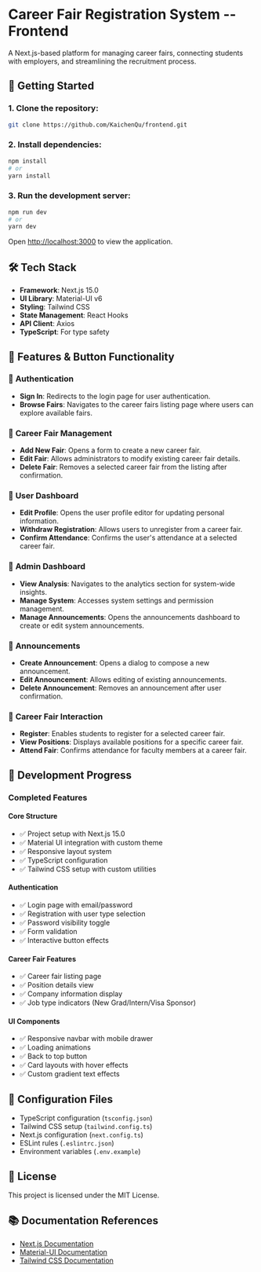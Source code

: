 # Career Fair Registration System -- Frontend

A Next.js-based platform for managing career fairs, connecting students with employers, and streamlining the recruitment process.

## 🚀 Getting Started

### 1. **Clone the repository:**

```bash
git clone https://github.com/KaichenQu/frontend.git
```

### 2. **Install dependencies:**

```bash
npm install
# or
yarn install
```

### 3. **Run the development server:**

```bash
npm run dev
# or
yarn dev
```

Open [http://localhost:3000](http://localhost:3000) to view the application.

## 🛠 Tech Stack

- **Framework**: Next.js 15.0
- **UI Library**: Material-UI v6
- **Styling**: Tailwind CSS
- **State Management**: React Hooks
- **API Client**: Axios
- **TypeScript**: For type safety

## 📝 Features & Button Functionality

### 🔹 **Authentication**

- **Sign In**: Redirects to the login page for user authentication.
- **Browse Fairs**: Navigates to the career fairs listing page where users can explore available fairs.

### 🔹 **Career Fair Management**

- **Add New Fair**: Opens a form to create a new career fair.
- **Edit Fair**: Allows administrators to modify existing career fair details.
- **Delete Fair**: Removes a selected career fair from the listing after confirmation.

### 🔹 **User Dashboard**

- **Edit Profile**: Opens the user profile editor for updating personal information.
- **Withdraw Registration**: Allows users to unregister from a career fair.
- **Confirm Attendance**: Confirms the user's attendance at a selected career fair.

### 🔹 **Admin Dashboard**

- **View Analysis**: Navigates to the analytics section for system-wide insights.
- **Manage System**: Accesses system settings and permission management.
- **Manage Announcements**: Opens the announcements dashboard to create or edit system announcements.

### 🔹 **Announcements**

- **Create Announcement**: Opens a dialog to compose a new announcement.
- **Edit Announcement**: Allows editing of existing announcements.
- **Delete Announcement**: Removes an announcement after user confirmation.

### 🔹 **Career Fair Interaction**

- **Register**: Enables students to register for a selected career fair.
- **View Positions**: Displays available positions for a specific career fair.
- **Attend Fair**: Confirms attendance for faculty members at a career fair.

## 📝 Development Progress

### Completed Features

#### Core Structure

- ✅ Project setup with Next.js 15.0
- ✅ Material UI integration with custom theme
- ✅ Responsive layout system
- ✅ TypeScript configuration
- ✅ Tailwind CSS setup with custom utilities

#### Authentication

- ✅ Login page with email/password
- ✅ Registration with user type selection
- ✅ Password visibility toggle
- ✅ Form validation
- ✅ Interactive button effects

#### Career Fair Features

- ✅ Career fair listing page
- ✅ Position details view
- ✅ Company information display
- ✅ Job type indicators (New Grad/Intern/Visa Sponsor)

#### UI Components

- ✅ Responsive navbar with mobile drawer
- ✅ Loading animations
- ✅ Back to top button
- ✅ Card layouts with hover effects
- ✅ Custom gradient text effects

## 🔧 Configuration Files

- TypeScript configuration (`tsconfig.json`)
- Tailwind CSS setup (`tailwind.config.ts`)
- Next.js configuration (`next.config.ts`)
- ESLint rules (`.eslintrc.json`)
- Environment variables (`.env.example`)

## 📄 License

This project is licensed under the MIT License.

## 📚 Documentation References

- [Next.js Documentation](https://nextjs.org/docs)
- [Material-UI Documentation](https://mui.com/getting-started/usage/)
- [Tailwind CSS Documentation](https://tailwindcss.com/docs)
